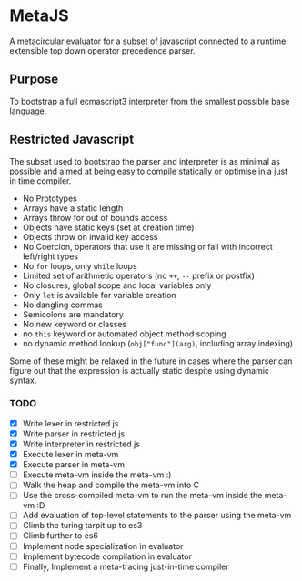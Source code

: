 # MetaJS

A metacircular evaluator for a subset of javascript connected to a runtime extensible top down operator precedence parser.

## Purpose
To bootstrap a full ecmascript3 interpreter from the smallest possible base language.

## Restricted Javascript

The subset used to bootstrap the parser and interpreter is as minimal as possible and aimed at being easy to compile statically or optimise in a just in time compiler.

* No Prototypes
* Arrays have a static length
* Arrays throw for out of bounds access
* Objects have static keys (set at creation time)
* Objects throw on invalid key access
* No Coercion, operators that use it are missing or fail with incorrect left/right types
* No `for` loops, only `while` loops
* Limited set of arithmetic operators (no `++`, `--` prefix or postfix)
* No closures, global scope and local variables only
* Only `let` is available for variable creation
* No dangling commas
* Semicolons are mandatory
* No new keyword or classes
* no `this` keyword or automated object method scoping
* no dynamic method lookup (`obj["func"](arg)`, including array indexing)

Some of these might be relaxed in the future in cases where the parser can figure out that the expression is actually static despite using dynamic syntax.

### TODO
- [x] Write lexer in restricted js
- [x] Write parser in restricted js
- [x] Write interpreter in restricted js
- [x] Execute lexer in meta-vm
- [x] Execute parser in meta-vm
- [ ] Execute meta-vm inside the meta-vm :)
- [ ] Walk the heap and compile the meta-vm into C
- [ ] Use the cross-compiled meta-vm to run the meta-vm inside the meta-vm :D
- [ ] Add evaluation of top-level statements to the parser using the meta-vm
- [ ] Climb the turing tarpit up to es3
- [ ] Climb further to es6
- [ ] Implement node specialization in evaluator
- [ ] Implement bytecode compilation in evaluator
- [ ] Finally, Implement a meta-tracing just-in-time compiler